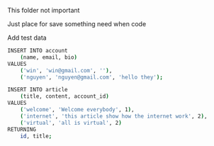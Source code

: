 
This folder not important

Just place for save something need when code

Add test data
```sh
INSERT INTO account
    (name, email, bio)
VALUES
    ('win', 'win@gmail.com', ''),
    ('nguyen', 'nguyen@gmail.com', 'hello they');

INSERT INTO article
    (title, content, account_id)
VALUES
    ('welcome', 'Welcome everybody', 1),
    ('internet', 'this article show how the internet work', 2),
    ('virtual', 'all is virtual', 2)
RETURNING
    id, title;
```